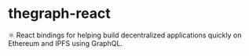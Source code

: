 # thegraph-react
⚛️ React bindings for helping build decentralized applications quickly on Ethereum and IPFS using GraphQL.
